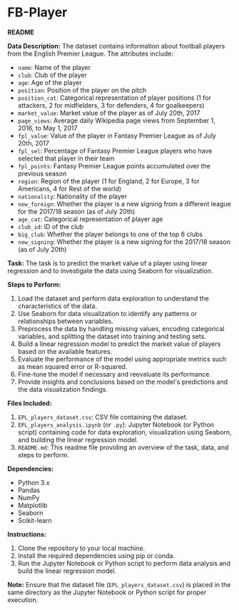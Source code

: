 # FB-Player
**README**

**Data Description:**
The dataset contains information about football players from the English Premier League. The attributes include:
- `name`: Name of the player
- `club`: Club of the player
- `age`: Age of the player
- `position`: Position of the player on the pitch
- `position_cat`: Categorical representation of player positions (1 for attackers, 2 for midfielders, 3 for defenders, 4 for goalkeepers)
- `market_value`: Market value of the player as of July 20th, 2017
- `page_views`: Average daily Wikipedia page views from September 1, 2016, to May 1, 2017
- `fpl_value`: Value of the player in Fantasy Premier League as of July 20th, 2017
- `fpl_sel`: Percentage of Fantasy Premier League players who have selected that player in their team
- `fpl_points`: Fantasy Premier League points accumulated over the previous season
- `region`: Region of the player (1 for England, 2 for Europe, 3 for Americans, 4 for Rest of the world)
- `nationality`: Nationality of the player
- `new_foreign`: Whether the player is a new signing from a different league for the 2017/18 season (as of July 20th)
- `age_cat`: Categorical representation of player age
- `club_id`: ID of the club
- `big_club`: Whether the player belongs to one of the top 6 clubs
- `new_signing`: Whether the player is a new signing for the 2017/18 season (as of July 20th)

**Task:**
The task is to predict the market value of a player using linear regression and to investigate the data using Seaborn for visualization.

**Steps to Perform:**
1. Load the dataset and perform data exploration to understand the characteristics of the data.
2. Use Seaborn for data visualization to identify any patterns or relationships between variables.
3. Preprocess the data by handling missing values, encoding categorical variables, and splitting the dataset into training and testing sets.
4. Build a linear regression model to predict the market value of players based on the available features.
5. Evaluate the performance of the model using appropriate metrics such as mean squared error or R-squared.
6. Fine-tune the model if necessary and reevaluate its performance.
7. Provide insights and conclusions based on the model's predictions and the data visualization findings.

**Files Included:**
1. `EPL_players_dataset.csv`: CSV file containing the dataset.
2. `EPL_players_analysis.ipynb` (or `.py`): Jupyter Notebook (or Python script) containing code for data exploration, visualization using Seaborn, and building the linear regression model.
3. `README.md`: This readme file providing an overview of the task, data, and steps to perform.

**Dependencies:**
- Python 3.x
- Pandas
- NumPy
- Matplotlib
- Seaborn
- Scikit-learn

**Instructions:**
1. Clone the repository to your local machine.
2. Install the required dependencies using pip or conda.
3. Run the Jupyter Notebook or Python script to perform data analysis and build the linear regression model.

**Note:**
Ensure that the dataset file (`EPL_players_dataset.csv`) is placed in the same directory as the Jupyter Notebook or Python script for proper execution.
